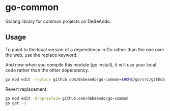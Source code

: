 # go-common

Golang library for common projects on DeBeAndo.

## Usage

To point to the local version of a dependency in Go rather than the one over the web, use the replace keyword.

And now when you compile this module (go install), it will use your local code rather than the other dependency.

```bash
go mod edit -replace github.com/debeando/go-common=$HOME/go/src/github.com/debeando/go-common
```

Revert replacement:

```bash
go mod edit -dropreplace github.com/debeando/go-common
go get -u
```

